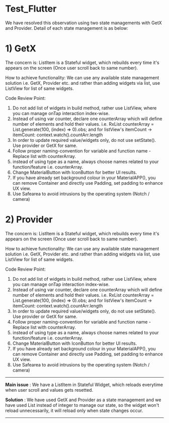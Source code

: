 # Test_Flutter

We have resolved this observation using two state managements with GetX and Provider. Detail of each state management is as below:


# **1) GetX**

The concern is: ListItem is a Stateful widget, which rebuilds every time it's appears on the screen (Once user scroll back to same number).

How to achieve functionality: We can use any available state management solution i.e. GetX, Provider etc. and rather than adding widgets via list, use ListView for list of same widgets.

Code Review Point:
1. Do not add list of widgets in build method, rather use ListView, where you can manage onTap interaction index-wise.
2. Instead of using var counter, declare one counterArray which will define number of elements and hold their values.
i.e. RxList<int> counterArray = List.generate(100, (index) => 0).obs; and for listView's itemCount -> itemCount: context.watch<Counter>().countArr.length
3. In order to update required value/widgets only, do not use setState(). Use provider or GetX for same.
4. Follow proper naming-convention for variable and function name - Replace list with counterArray.
5. instead of using type as a name, always choose names related to your function/feature i.e. counterArray.
7. Change MaterialButton with IconButton for better UI results.
8. If you have already set background colour in your MaterialAPP(), you can remove Container and directly use Padding, set padding to enhance UX view.
9. Use Safearea to avoid intrusions by the operating system (Notch / camera)



# **2) Provider**

The concern is: ListItem is a Stateful widget, which rebuilds every time it's appears on the screen (Once user scroll back to same number).

How to achieve functionality: We can use any available state management solution i.e. GetX, Provider etc. and rather than adding widgets via list, use ListView for list of same widgets.

Code Review Point:
1. Do not add list of widgets in build method, rather use ListView, where you can manage onTap interaction index-wise.
2. Instead of using var counter, declare one counterArray which will define number of elements and hold their values.
i.e. RxList<int> counterArray = List.generate(100, (index) => 0).obs; and for listView's itemCount -> itemCount: context.watch<Counter>().countArr.length
3. In order to update required value/widgets only, do not use setState(). Use provider or GetX for same.
4. Follow proper naming-convention for variable and function name - Replace list with counterArray.
5. instead of using type as a name, always choose names related to your function/feature i.e. counterArray.
7. Change MaterialButton with IconButton for better UI results.
8. If you have already set background colour in your MaterialAPP(), you can remove Container and directly use Padding, set padding to enhance UX view.
9. Use Safearea to avoid intrusions by the operating system (Notch / camera)

------------------------------------------------------------------

**Main issue** : We have a ListItem in Stateful Widget, which reloads everytime when user scroll and values gets resetted. 

**Solution** : We have used GetX and Provider as a state management and we have used List instead of integer to manage our state, so the widget won't reload unnecessarily, it will reload only when state changes occur.

------------------------------------------------------------------

